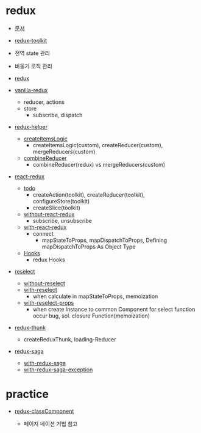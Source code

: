 # redux

- [문서](https://redux.js.org/)
- [redux-toolkit](https://redux-toolkit.js.org/)

- 전역 state 관리
- 비동기 로직 관리

- [redux](redux.md)

- [vanilla-redux](vanilla-redux)

  - reducer, actions
  - store
    - subscribe, dispatch

- [redux-helper](redux-helper)

  - [createItemsLogic](redux-helper/createItemsLogic)
    - createItemsLogic(custom), createReducer(custom), mergeReducers(custom)
  - [combineReducer](redux-helper/combineReducer)
    - combineReducer(redux) vs mergeReducers(custom)

- [react-redux](react-redux)

  - [todo](react-redux/todo)
    - createAction(toolkit), createReducer(toolkit), configureStore(toolkit)
    - createSlice(toolkit)
  - [without-react-redux](react-redux/without-react-redux)
    - subscribe, unsubscribe
  - [with-react-redux](react-redux/with-react-redux)
    - connect
      - mapStateToProps, mapDispatchToProps, Defining mapDispatchToProps As Object Type
  - [Hooks](react-redux/Hooks.md)
    - redux Hooks

- [reselect](reselect)

  - [without-reselect](reselect/without-reselect)
  - [with-reselect](reselect/with-reselect)
    - when calculate in mapStateToProps, memoization
  - [with-reselect-props](reselect/with-reselect-props)
    - when create Instance to common Component for select function occur bug, sol. closure Function(memoization)

- [redux-thunk](redux-thunk)

  - createReduxThunk, loading-Reducer

- [redux-saga](redux-saga)

  - [with-redux-saga](redux-saga/with-redux-saga)
  - [with-redux-saga-exception](redux-saga/with-redux-saga-exception)

# practice

- [redux-classComponent](redux-classComponent)
  
  - 페이지 네이션 기법 참고  